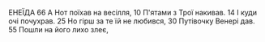 ЕНЕЇДА
66 А Нот поїхав на весілля,
10 П'ятами з Трої накивав.
14 І куди очі почухрав.
25 Но гірш за те їй не любився,
30 Путівочку Венері дав.
55 Пошли на його лихо злеє,
